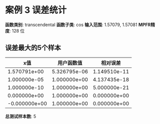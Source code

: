 # 案例 3 误差统计

**函数类别**: transcendental
**函数子类**: cos
**输入范围**: 1.57079, 1.57081
**MPFR精度**: 128 位

## 误差最大的5个样本

| x值 | 用户函数值 | 相对误差 |
|-----|-----------|----------|
| 1.570791e+00 | 5.326795e-06 | 1.149510e-11 |
| 1.000000e-05 | 1.000000e+00 | 4.137435e-18 |
| 1.000000e-10 | 1.000000e+00 | 5.000000e-21 |
| 0.000000e+00 | 1.000000e+00 | 0.000000e+00 |
| -0.000000e+00 | 1.000000e+00 | 0.000000e+00 |

**总测试样本数**: 5
